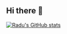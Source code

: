 ## Hi there 👋

[![Radu's GitHub stats](https://github-readme-stats.vercel.app/api?username=ronutu)](https://github.com/anuraghazra/github-readme-stats)
<!--
**ronutu/ronutu** is a ✨ _special_ ✨ repository because its `README.md` (this file) appears on your GitHub profile.

Here are some ideas to get you started:

- 🔭 I’m currently working on ...
- 🌱 I’m currently learning ...
- 👯 I’m looking to collaborate on ...
- 🤔 I’m looking for help with ...
- 💬 Ask me about ...
- 📫 How to reach me: ...
- 😄 Pronouns: ...
- ⚡ Fun fact: ...
-->
